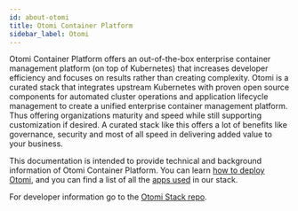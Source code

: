 ```yaml
---
id: about-otomi
title: Otomi Container Platform
sidebar_label: Otomi
---
```


Otomi Container Platform offers an out-of-the-box enterprise container management platform (on top of Kubernetes) that
increases developer efficiency and focuses on results rather than creating complexity. Otomi is a curated stack that
integrates upstream Kubernetes with proven open source components for automated cluster operations and application
lifecycle management to create a unified enterprise container management platform. Thus offering organizations maturity
and speed while still supporting customization if desired. A curated stack like this offers a lot of benefits like
governance, security and most of all speed in delivering added value to your business.

This documentation is intended to provide technical and background information of Otomi Container Platform. You can
learn [how to deploy Otomi](deployment), and you can find a list of all the [apps used](app-suite.md) in our stack.

For developer information go to the [Otomi Stack repo](https://redkubes.com/otomi-stack/).
